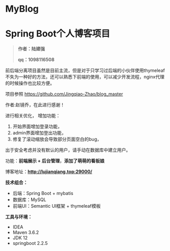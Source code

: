 # MyBlog
# Spring Boot个人博客项目

> **作者：陆建强** 
>
> **qq：1098116508**

前后端分离项目虽然是目前主流，但是对于只学习过后端的小伙伴使用thymeleaf不失为一种好的方法，还可以熟悉下前端的使用，可以减少开发流程，nginx代理的时候操作也比较方便。

项目参照 https://github.com/Jingqiao-Zhao/blog_master 

作者:赵镜乔，在此进行感谢！

进行相关优化，
增加功能：

1. 开始界面增加登录功能，
2. admin界面增加登出功能，
3. 修复了滚动缩放会导致部分页面空白的bug，

出于安全考虑并没有默认的用户，请手动在数据库中建立用户。

功能：**前端展示 + 后台管理**，**添加了萌萌的看板娘**

博客地址：**http://lujianqiang.top:29000/**

**技术组合：**

*  后端：Spring Boot + mybatis 
*  数据库：MySQL
*  前端UI：Semantic UI框架 + thymeleaf模板

**工具与环境：**

*  IDEA
*  Maven 3.6.2
*  JDK 12
*  springboot 2.2.5


